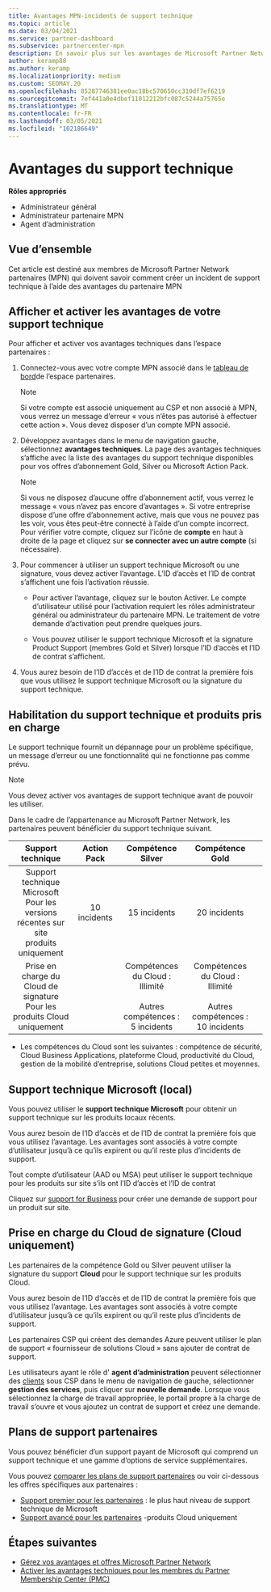 ```yaml
---
title: Avantages MPN-incidents de support technique
ms.topic: article
ms.date: 03/04/2021
ms.service: partner-dashboard
ms.subservice: partnercenter-mpn
description: En savoir plus sur les avantages de Microsoft Partner Network (MPN) pour les incidents de support technique
author: keramp88
ms.author: keramp
ms.localizationpriority: medium
ms.custom: SEOMAY.20
ms.openlocfilehash: 85287746381ee0ac18bc570650cc310df7ef6219
ms.sourcegitcommit: 7ef441a0e4dbef11012212bfc087c5244a75765e
ms.translationtype: MT
ms.contentlocale: fr-FR
ms.lasthandoff: 03/05/2021
ms.locfileid: "102186649"
---
```

# <a name="technical-support-benefits"></a>Avantages du support technique

**Rôles appropriés**
-   Administrateur général 
-   Administrateur partenaire MPN 
-   Agent d’administration 

## <a name="overview"></a>Vue d’ensemble

Cet article est destiné aux membres de Microsoft Partner Network partenaires (MPN) qui doivent savoir comment créer un incident de support technique à l’aide des avantages du partenaire MPN

## <a name="view-and-activate-your-technical-support-benefits"></a>Afficher et activer les avantages de votre support technique 

Pour afficher et activer vos avantages techniques dans l’espace partenaires :

1. Connectez-vous avec votre compte MPN associé dans le [tableau de bord](https://partner.microsoft.com/dashboard)de l’espace partenaires. 
    > [!NOTE]
    > Si votre compte est associé uniquement au CSP et non associé à MPN, vous verrez un message d’erreur « vous n’êtes pas autorisé à effectuer cette action ». Vous devez disposer d’un compte MPN associé.

2. Développez avantages dans le menu de navigation gauche, sélectionnez **avantages techniques**. La page des avantages techniques s’affiche avec la liste des avantages du support technique disponibles pour vos offres d’abonnement Gold, Silver ou Microsoft Action Pack. 

    > [!NOTE]
    >Si vous ne disposez d’aucune offre d’abonnement actif, vous verrez le message « vous n’avez pas encore d’avantages ». Si votre entreprise dispose d’une offre d’abonnement active, mais que vous ne pouvez pas les voir, vous êtes peut-être connecté à l’aide d’un compte incorrect. Pour vérifier votre compte, cliquez sur l’icône de **compte** en haut à droite de la page et cliquez sur **se connecter avec un autre compte** (si nécessaire).

3. Pour commencer à utiliser un support technique Microsoft ou une signature, vous devez activer l’avantage. L’ID d’accès et l’ID de contrat s’affichent une fois l’activation réussie. 

    -   Pour activer l’avantage, cliquez sur le bouton Activer. Le compte d’utilisateur utilisé pour l’activation requiert les rôles administrateur général ou administrateur du partenaire MPN. Le traitement de votre demande d’activation peut prendre quelques jours. 

    - Vous pouvez utiliser le support technique Microsoft et la signature Product Support (membres Gold et Silver) lorsque l’ID d’accès et l’ID de contrat s’affichent. 

 4. Vous aurez besoin de l’ID d’accès et de l’ID de contrat la première fois que vous utilisez le support technique Microsoft ou la signature du support technique.  

## <a name="technical-support-entitlement-and-supported-products"></a>Habilitation du support technique et produits pris en charge

Le support technique fournit un dépannage pour un problème spécifique, un message d’erreur ou une fonctionnalité qui ne fonctionne pas comme prévu.

> [!NOTE]
> Vous devez activer vos avantages de support technique avant de pouvoir les utiliser. 

Dans le cadre de l’appartenance au Microsoft Partner Network, les partenaires peuvent bénéficier du support technique suivant.


|                           Support technique                          |  Action Pack |                                      Compétence Silver                                      |                                        Compétence Gold                                        |   |
|:--------------------------------------------------------------------:|:------------:|:-------------------------------------------------------------------------------------------:|:---------------------------------------------------------------------------------------------:|:-:|
| Support technique Microsoft<br>Pour les versions récentes sur site <br>produits uniquement | 10 incidents | 15 incidents                                                                                | 20 incidents                                                                                  |   |
| Prise en charge du Cloud de signature<br>Pour les produits Cloud uniquement                   |              | Compétences du Cloud :<br>Illimité<br>         <br>Autres compétences :<br>5 incidents         | Compétences du Cloud :<br>Illimité<br>          <br>Autres compétences :<br>10 incidents   



* Les compétences du Cloud sont les suivantes : compétence de sécurité, Cloud Business Applications, plateforme Cloud, productivité du Cloud, gestion de la mobilité d’entreprise, solutions Cloud petites et moyennes.

## <a name="microsoft-product-support-on-premises"></a>Support technique Microsoft (local)

Vous pouvez utiliser le  **support technique Microsoft** pour obtenir un support technique sur les produits locaux récents. 

Vous aurez besoin de l’ID d’accès et de l’ID de contrat la première fois que vous utilisez l’avantage. Les avantages sont associés à votre compte d’utilisateur jusqu’à ce qu’ils expirent ou qu’il reste plus d’incidents de support.

Tout compte d’utilisateur (AAD ou MSA) peut utiliser le support technique pour les produits sur site s’ils ont l’ID d’accès et l’ID de contrat

Cliquez sur [support for Business](https://support.serviceshub.microsoft.com/supportforbusiness/create) pour créer une demande de support pour un produit sur site.

## <a name="signature-cloud-support-cloud-only"></a>Prise en charge du Cloud de signature (Cloud uniquement)

Les partenaires de la compétence Gold ou Silver peuvent utiliser la signature du support **Cloud** pour le support technique sur les produits Cloud. 

Vous aurez besoin de l’ID d’accès et de l’ID de contrat la première fois que vous utilisez l’avantage. Les avantages sont associés à votre compte d’utilisateur jusqu’à ce qu’ils expirent ou qu’il reste plus d’incidents de support.

Les partenaires CSP qui créent des demandes Azure peuvent utiliser le plan de support « fournisseur de solutions Cloud » sans ajouter de contrat de support.

Les utilisateurs ayant le rôle d' **agent d’administration** peuvent sélectionner des [clients](https://partner.microsoft.com/commerce/customers/list) sous CSP dans le menu de navigation de gauche, sélectionner **gestion des services**, puis cliquer sur **nouvelle demande**.  Lorsque vous sélectionnez la charge de travail appropriée, le portail propre à la charge de travail s’ouvre et vous ajoutez un contrat de support et créez une demande.

## <a name="partner-support-plans"></a>Plans de support partenaires

Vous pouvez bénéficier d’un support payant de Microsoft qui comprend un support technique et une gamme d’options de service supplémentaires. 

Vous pouvez [comparer les plans de support partenaires](https://partner.microsoft.com/support/partnersupport) ou voir ci-dessous les offres spécifiques aux partenaires :

- [Support premier pour les partenaires](https://partner.microsoft.com/support/microsoft-services-premier-support) : le plus haut niveau de support technique de Microsoft
- [Support avancé pour les partenaires](https://partner.microsoft.com/support/advanced-cloud-support) -produits Cloud uniquement


## <a name="next-steps"></a>Étapes suivantes

- [Gérez vos avantages et offres Microsoft Partner Network](manage-your-partner-network-benefits.md)
- [Activer les avantages techniques pour les membres du Partner Membership Center (PMC)](partner-membership-center-tech-benefits-activate.md)
